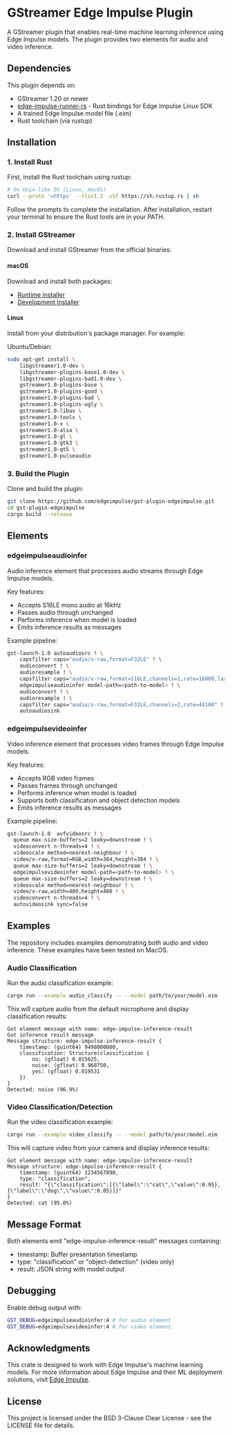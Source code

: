 # GStreamer Edge Impulse Plugin
A GStreamer plugin that enables real-time machine learning inference using Edge Impulse models. The plugin provides two elements for audio and video inference.

## Dependencies
This plugin depends on:
* GStreamer 1.20 or newer
* [edge-impulse-runner-rs](https://github.com/edgeimpulse/edge-impulse-runner-rs) - Rust bindings for Edge Impulse Linux SDK
* A trained Edge Impulse model file (.eim)
* Rust toolchain (via rustup)

## Installation

### 1. Install Rust
First, install the Rust toolchain using rustup:

```bash
# On Unix-like OS (Linux, macOS)
curl --proto '=https' --tlsv1.2 -sSf https://sh.rustup.rs | sh
```

Follow the prompts to complete the installation. After installation, restart your terminal to ensure the Rust tools are in your PATH.

### 2. Install GStreamer
Download and install GStreamer from the official binaries:

#### macOS
Download and install both packages:
- [Runtime installer](https://gstreamer.freedesktop.org/data/pkg/osx/1.24.12/gstreamer-1.0-1.24.12-universal.pkg)
- [Development installer](https://gstreamer.freedesktop.org/data/pkg/osx/1.24.12/gstreamer-1.0-devel-1.24.12-universal.pkg)

#### Linux
Install from your distribution's package manager. For example:

Ubuntu/Debian:
```bash
sudo apt-get install \
    libgstreamer1.0-dev \
    libgstreamer-plugins-base1.0-dev \
    libgstreamer-plugins-bad1.0-dev \
    gstreamer1.0-plugins-base \
    gstreamer1.0-plugins-good \
    gstreamer1.0-plugins-bad \
    gstreamer1.0-plugins-ugly \
    gstreamer1.0-libav \
    gstreamer1.0-tools \
    gstreamer1.0-x \
    gstreamer1.0-alsa \
    gstreamer1.0-gl \
    gstreamer1.0-gtk3 \
    gstreamer1.0-qt5 \
    gstreamer1.0-pulseaudio
```

### 3. Build the Plugin
Clone and build the plugin:
```bash
git clone https://github.com/edgeimpulse/gst-plugin-edgeimpulse.git
cd gst-plugin-edgeimpulse
cargo build --release
```

## Elements

### edgeimpulseaudioinfer
Audio inference element that processes audio streams through Edge Impulse models.

Key features:
- Accepts S16LE mono audio at 16kHz
- Passes audio through unchanged
- Performs inference when model is loaded
- Emits inference results as messages

Example pipeline:
```bash
gst-launch-1.0 autoaudiosrc ! \
    capsfilter caps="audio/x-raw,format=F32LE" ! \
    audioconvert ! \
    audioresample ! \
    capsfilter caps="audio/x-raw,format=S16LE,channels=1,rate=16000,layout=interleaved" ! \
    edgeimpulseaudioinfer model-path=<path-to-model> ! \
    audioconvert ! \
    audioresample ! \
    capsfilter caps="audio/x-raw,format=F32LE,channels=2,rate=44100" ! \
    autoaudiosink
```

### edgeimpulsevideoinfer
Video inference element that processes video frames through Edge Impulse models.

Key features:
- Accepts RGB video frames
- Passes frames through unchanged
- Performs inference when model is loaded
- Supports both classification and object detection models
- Emits inference results as messages

Example pipeline:
```bash
gst-launch-1.0  avfvideosrc ! \
  queue max-size-buffers=2 leaky=downstream ! \
  videoconvert n-threads=4 ! \
  videoscale method=nearest-neighbour ! \
  video/x-raw,format=RGB,width=384,height=384 ! \
  queue max-size-buffers=2 leaky=downstream ! \
  edgeimpulsevideoinfer model-path=<path-to-model> ! \
  queue max-size-buffers=2 leaky=downstream ! \
  videoscale method=nearest-neighbour ! \
  video/x-raw,width=480,height=480 ! \
  videoconvert n-threads=4 ! \
  autovideosink sync=false
```

## Examples

The repository includes examples demonstrating both audio and video inference. These examples have been tested on MacOS.

### Audio Classification
Run the audio classification example:
```bash
cargo run --example audio_classify -- --model path/to/your/model.eim
```

This will capture audio from the default microphone and display classification results:
```
Got element message with name: edge-impulse-inference-result
Got inference result message
Message structure: edge-impulse-inference-result {
    timestamp: (guint64) 9498000000,
    classification: Structure(classification {
        no: (gfloat) 0.015625,
        noise: (gfloat) 0.968750,
        yes: (gfloat) 0.019531
    })
}
Detected: noise (96.9%)
```

### Video Classification/Detection
Run the video classification example:
```bash
cargo run --example video_classify -- --model path/to/your/model.eim
```

This will capture video from your camera and display inference results:
```
Got element message with name: edge-impulse-inference-result
Message structure: edge-impulse-inference-result {
    timestamp: (guint64) 1234567890,
    type: "classification",
    result: "{\"classification\":[{\"label\":\"cat\",\"value\":0.95},{\"label\":\"dog\",\"value\":0.05}]}"
}
Detected: cat (95.0%)
```

## Message Format
Both elements emit "edge-impulse-inference-result" messages containing:
- timestamp: Buffer presentation timestamp
- type: "classification" or "object-detection" (video only)
- result: JSON string with model output

## Debugging
Enable debug output with:
```bash
GST_DEBUG=edgeimpulseaudioinfer:4 # for audio element
GST_DEBUG=edgeimpulsevideoinfer:4 # for video element
```

## Acknowledgments
This crate is designed to work with Edge Impulse's machine learning models. For more information about Edge Impulse and their ML deployment solutions, visit [Edge Impulse](https://edgeimpulse.com/).

## License
This project is licensed under the BSD 3-Clause Clear License - see the LICENSE file for details.